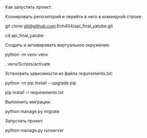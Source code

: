 Как запустить проект:

Клонировать репозиторий и перейти в него в командной строке:

git clone git@github.com:Enh404/api_final_yatube.git

cd api_final_yatube

Cоздать и активировать виртуальное окружение:

python -m venv venv

. venv/Scripts/activate

Установить зависимости из файла requirements.txt:

python -m pip install --upgrade pip

pip install -r requirements.txt

Выполнить миграции:

python manage.py migrate

Запустить проект:

python manage.py runserver